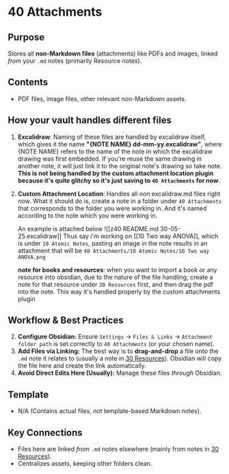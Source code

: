 # 40 Attachments

## Purpose

Stores all **non-Markdown files** (attachments) like PDFs and images, linked *from* your `.md` notes (primarily Resource notes).

## Contents

*   PDF files, image files, other relevant non-Markdown assets.


## How your vault handles different files
1. **Excalidraw**: Naming of these files are handled by excalidraw itself, which gives it the name **"{NOTE NAME} dd-mm-yy.excalidraw"**, where {NOTE NAME} refers to the name of the note in which the excalidraw drawing was first embedded. If you're reuse the same drawing in another note, it will just link it to the original note's drawing so take note. **This is not being handled by the custom attachment location plugin because it's quite glitchy so it's just saving to `40 Attachments` for now**.

2. **Custom Attachment Location**: Handles all non excalidraw.md files right now. What it should do is, create a note in a folder under `40 Attachments` that corresponds to the folder you were working in. And it's named according to the note which you were working in.


	An example is attached below
	![[z40 README.md 30-05-25.excalidraw]]
	Thus say i'm working on [[10 Two way ANOVA]], which is under `10 Atomic Notes`, pasting an image in the note results in an attachment that will be `40 Attachments/10 Atomic Notes/10 Two way ANOVA.png`

	**note for books and resources**: when you want to import a book or any resource into obsidian, due to the nature of the file handling, create a note for that resource under `30 Resources` first, and then drag the pdf into the note. This way it's handled properly by the custom attachments plugin
## Workflow & Best Practices

2.  **Configure Obsidian:** Ensure `Settings` -> `Files & Links` -> `Attachment folder path` is set correctly to `40 Attachments` (or your chosen name).
3.  **Add Files via Linking:** The best way is to **drag-and-drop** a file onto the `.md` note it relates to (usually a note in [30 Resources](z30%20README.md.md)). Obsidian will copy the file here and create the link automatically.
4.  **Avoid Direct Edits Here (Usually):** Manage these files *through* Obsidian.

## Template

*   N/A (Contains actual files, not template-based Markdown notes).

## Key Connections

*   Files here are linked *from* `.md` notes elsewhere (mainly from notes in [30 Resources](z30%20README.md.md)).
*   Centralizes assets, keeping other folders clean.